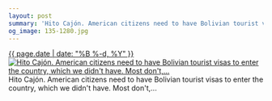 ```yaml
---
layout: post
summary: 'Hito Cajón. American citizens need to have Bolivian tourist visas to enter the country, which we didn&#x27;t have. Most don&#x27;t,...'
og_image: 135-1280.jpg
---
```


<p>
 <time>
  <a href="/135">
   {{ page.date | date: "%B %-d, %Y" }}
  </a>
 </time>
 <a href="/135">
  <img alt="Hito Cajón. American citizens need to have Bolivian tourist visas to enter the country, which we didn't have. Most don't,..." data-taken="11/6/2013" sizes="(min-width: 700px) 50vw, calc(100vw - 2rem)" src="{{ site.assets_url }}/135-640.jpg" srcset="{{ site.assets_url }}/135-1280.jpg 1280w, {{ site.assets_url }}/135-960.jpg 960w, {{ site.assets_url }}/135-640.jpg 640w, {{ site.assets_url }}/135-320.jpg 320w"/>
 </a>
 <span>
  Hito Cajón. American citizens need to have Bolivian tourist visas to enter the country, which we didn't have. Most don't,...
 </span>
</p>
